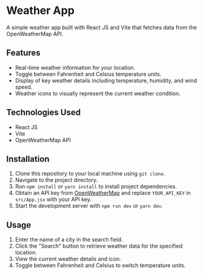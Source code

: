 # Weather App

A simple weather app built with React JS and Vite that fetches data from the OpenWeatherMap API.

## Features

- Real-time weather information for your location.
- Toggle between Fahrenheit and Celsius temperature units.
- Display of key weather details including temperature, humidity, and wind speed.
- Weather icons to visually represent the current weather condition.

## Technologies Used

- React JS
- Vite
- OpenWeatherMap API

## Installation

1. Clone this repository to your local machine using `git clone`.
2. Navigate to the project directory.
3. Run `npm install` or `yarn install` to install project dependencies.
4. Obtain an API key from [OpenWeatherMap](https://openweathermap.org/) and replace `YOUR_API_KEY` in `src/App.jsx` with your API key.
5. Start the development server with `npm run dev` or `yarn dev`.

## Usage

1. Enter the name of a city in the search field.
2. Click the "Search" button to retrieve weather data for the specified location.
3. View the current weather details and icon.
4. Toggle between Fahrenheit and Celsius to switch temperature units.
